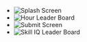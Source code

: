 - ![Splash Screen](/art/Screenshot_2020-09-11-00-38-40-065_com.didahdx.gadsleaderboard.jpg)
- ![Hour Leader Board](/art/Screenshot_2020-09-11-00-38-45-261_com.didahdx.gadsleaderboard.jpg)
- ![Submit Screen](/art/Screenshot_2020-09-11-00-45-41-420_com.didahdx.gadsleaderboard.jpg)
- ![Skill IQ Leader Board](/art/Screenshot_2020-09-11-00-38-49-328_com.didahdx.gadsleaderboard.jpg)
